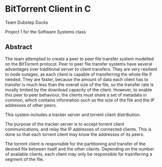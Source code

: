 # BitTorrent Client in C
Team Dubstep Ducks

Project 1 for the Software Systems class

## Abstract
The team attempted to create a peer to peer file transfer system modelled on the BitTorrent protocol. Peer to peer file transfer systems have several advantages over traditional server to client transfers. They are very resilient to node outages, as each client is capable of transferring the whole file if needed. They are faster, because the amount of data each client has to transfer is much less than the overall size of the file, so the transfer rate is mostly limited by the download capacity of the client. However, to enable this peer to peer behaviour, the clients must share a set of metadata in common, which contains information such as the size of the file and the IP addresses of other peers. 

This system includes a tracker server and torrent client distribution. 

The purpose of the tracker server is to accept torrent client communications, and relay the IP addresses of connected clients. This is done so that each torrent client may know the addresses of its peers.

The torrent client is responsible for the partitioning and transfer of the desired file between itself and the other clients. Depending on the number of available clients, each client may only be responsible for trasnferring a segment of the file.
